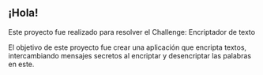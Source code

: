 ## ¡Hola!
Este proyecto fue realizado para resolver el Challenge: Encriptador de texto

El objetivo de este proyecto fue crear una aplicación que encripta textos, intercambiando mensajes secretos al encriptar y desencriptar las palabras en este. 

